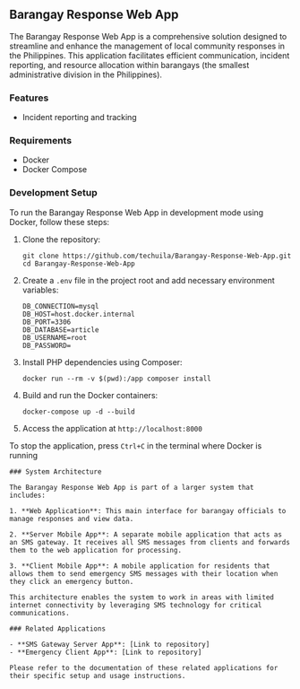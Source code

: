 ## Barangay Response Web App

The Barangay Response Web App is a comprehensive solution designed to streamline and enhance the management of local community responses in the Philippines. This application facilitates efficient communication, incident reporting, and resource allocation within barangays (the smallest administrative division in the Philippines).

### Features

- Incident reporting and tracking

### Requirements

- Docker
- Docker Compose

### Development Setup

To run the Barangay Response Web App in development mode using Docker, follow these steps:

1. Clone the repository:
   ```
   git clone https://github.com/techuila/Barangay-Response-Web-App.git
   cd Barangay-Response-Web-App
   ```

2. Create a `.env` file in the project root and add necessary environment variables:
   ```
   DB_CONNECTION=mysql
   DB_HOST=host.docker.internal
   DB_PORT=3306
   DB_DATABASE=article
   DB_USERNAME=root
   DB_PASSWORD=
   ```

3. Install PHP dependencies using Composer:
   ```
   docker run --rm -v $(pwd):/app composer install
   ```

4. Build and run the Docker containers:
   ```
   docker-compose up -d --build
   ```

4. Access the application at `http://localhost:8000`

To stop the application, press `Ctrl+C` in the terminal where Docker is running

```
### System Architecture

The Barangay Response Web App is part of a larger system that includes:

1. **Web Application**: This main interface for barangay officials to manage responses and view data.

2. **Server Mobile App**: A separate mobile application that acts as an SMS gateway. It receives all SMS messages from clients and forwards them to the web application for processing.

3. **Client Mobile App**: A mobile application for residents that allows them to send emergency SMS messages with their location when they click an emergency button.

This architecture enables the system to work in areas with limited internet connectivity by leveraging SMS technology for critical communications.

### Related Applications

- **SMS Gateway Server App**: [Link to repository]
- **Emergency Client App**: [Link to repository]

Please refer to the documentation of these related applications for their specific setup and usage instructions.
